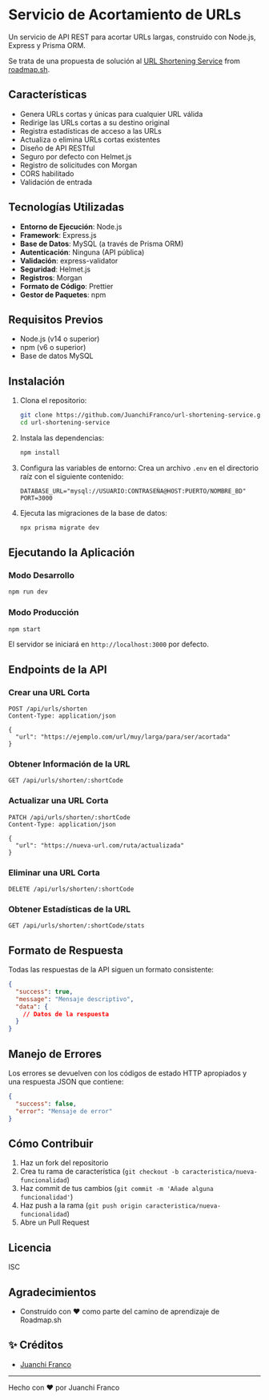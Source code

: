 # Servicio de Acortamiento de URLs

Un servicio de API REST para acortar URLs largas, construido con Node.js, Express y Prisma ORM.

Se trata de una propuesta de solución al [URL Shortening Service](https://roadmap.sh/projects/url-shortening-service) from [roadmap.sh](https://roadmap.sh/).

## Características

- Genera URLs cortas y únicas para cualquier URL válida
- Redirige las URLs cortas a su destino original
- Registra estadísticas de acceso a las URLs
- Actualiza o elimina URLs cortas existentes
- Diseño de API RESTful
- Seguro por defecto con Helmet.js
- Registro de solicitudes con Morgan
- CORS habilitado
- Validación de entrada

## Tecnologías Utilizadas

- **Entorno de Ejecución**: Node.js
- **Framework**: Express.js
- **Base de Datos**: MySQL (a través de Prisma ORM)
- **Autenticación**: Ninguna (API pública)
- **Validación**: express-validator
- **Seguridad**: Helmet.js
- **Registros**: Morgan
- **Formato de Código**: Prettier
- **Gestor de Paquetes**: npm

## Requisitos Previos

- Node.js (v14 o superior)
- npm (v6 o superior)
- Base de datos MySQL

## Instalación

1. Clona el repositorio:
   ```bash
   git clone https://github.com/JuanchiFranco/url-shortening-service.git
   cd url-shortening-service
   ```

2. Instala las dependencias:
   ```bash
   npm install
   ```

3. Configura las variables de entorno:
   Crea un archivo `.env` en el directorio raíz con el siguiente contenido:
   ```
   DATABASE_URL="mysql://USUARIO:CONTRASEÑA@HOST:PUERTO/NOMBRE_BD"
   PORT=3000
   ```

4. Ejecuta las migraciones de la base de datos:
   ```bash
   npx prisma migrate dev
   ```

## Ejecutando la Aplicación

### Modo Desarrollo
```bash
npm run dev
```

### Modo Producción
```bash
npm start
```

El servidor se iniciará en `http://localhost:3000` por defecto.

## Endpoints de la API

### Crear una URL Corta
```http
POST /api/urls/shorten
Content-Type: application/json

{
  "url": "https://ejemplo.com/url/muy/larga/para/ser/acortada"
}
```

### Obtener Información de la URL
```http
GET /api/urls/shorten/:shortCode
```

### Actualizar una URL Corta
```http
PATCH /api/urls/shorten/:shortCode
Content-Type: application/json

{
  "url": "https://nueva-url.com/ruta/actualizada"
}
```

### Eliminar una URL Corta
```http
DELETE /api/urls/shorten/:shortCode
```

### Obtener Estadísticas de la URL
```http
GET /api/urls/shorten/:shortCode/stats
```

## Formato de Respuesta

Todas las respuestas de la API siguen un formato consistente:

```json
{
  "success": true,
  "message": "Mensaje descriptivo",
  "data": {
    // Datos de la respuesta
  }
}
```

## Manejo de Errores

Los errores se devuelven con los códigos de estado HTTP apropiados y una respuesta JSON que contiene:

```json
{
  "success": false,
  "error": "Mensaje de error"
}
```

## Cómo Contribuir

1. Haz un fork del repositorio
2. Crea tu rama de característica (`git checkout -b caracteristica/nueva-funcionalidad`)
3. Haz commit de tus cambios (`git commit -m 'Añade alguna funcionalidad'`)
4. Haz push a la rama (`git push origin caracteristica/nueva-funcionalidad`)
5. Abre un Pull Request

## Licencia

ISC

## Agradecimientos

- Construido con ❤️ como parte del camino de aprendizaje de Roadmap.sh

## ✨ Créditos

- [Juanchi Franco](https://github.com/JuanchiFranco)

---

Hecho con ❤️ por Juanchi Franco